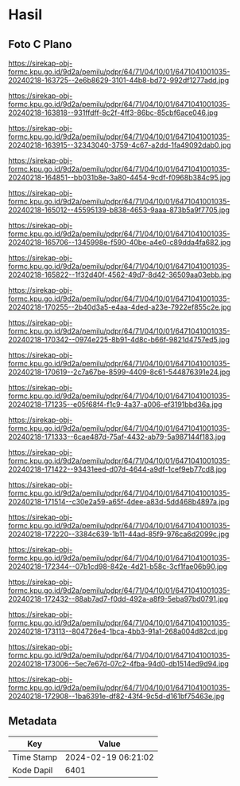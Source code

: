 # Hasil

## Foto C Plano

https://sirekap-obj-formc.kpu.go.id/9d2a/pemilu/pdpr/64/71/04/10/01/6471041001035-20240218-163725--2e6b8629-3101-44b8-bd72-992df1277add.jpg

https://sirekap-obj-formc.kpu.go.id/9d2a/pemilu/pdpr/64/71/04/10/01/6471041001035-20240218-163818--931ffdff-8c2f-4ff3-86bc-85cbf6ace046.jpg

https://sirekap-obj-formc.kpu.go.id/9d2a/pemilu/pdpr/64/71/04/10/01/6471041001035-20240218-163915--32343040-3759-4c67-a2dd-1fa49092dab0.jpg

https://sirekap-obj-formc.kpu.go.id/9d2a/pemilu/pdpr/64/71/04/10/01/6471041001035-20240218-164851--bb031b8e-3a80-4454-9cdf-f0968b384c95.jpg

https://sirekap-obj-formc.kpu.go.id/9d2a/pemilu/pdpr/64/71/04/10/01/6471041001035-20240218-165012--45595139-b838-4653-9aaa-873b5a9f7705.jpg

https://sirekap-obj-formc.kpu.go.id/9d2a/pemilu/pdpr/64/71/04/10/01/6471041001035-20240218-165706--1345998e-f590-40be-a4e0-c89dda4fa682.jpg

https://sirekap-obj-formc.kpu.go.id/9d2a/pemilu/pdpr/64/71/04/10/01/6471041001035-20240218-165822--1f32d40f-4562-49d7-8d42-36509aa03ebb.jpg

https://sirekap-obj-formc.kpu.go.id/9d2a/pemilu/pdpr/64/71/04/10/01/6471041001035-20240218-170255--2b40d3a5-e4aa-4ded-a23e-7922ef855c2e.jpg

https://sirekap-obj-formc.kpu.go.id/9d2a/pemilu/pdpr/64/71/04/10/01/6471041001035-20240218-170342--0974e225-8b91-4d8c-b66f-9821d4757ed5.jpg

https://sirekap-obj-formc.kpu.go.id/9d2a/pemilu/pdpr/64/71/04/10/01/6471041001035-20240218-170619--2c7a67be-8599-4409-8c61-544876391e24.jpg

https://sirekap-obj-formc.kpu.go.id/9d2a/pemilu/pdpr/64/71/04/10/01/6471041001035-20240218-171235--e05f68f4-f1c9-4a37-a006-ef3191bbd36a.jpg

https://sirekap-obj-formc.kpu.go.id/9d2a/pemilu/pdpr/64/71/04/10/01/6471041001035-20240218-171333--6cae487d-75af-4432-ab79-5a987144f183.jpg

https://sirekap-obj-formc.kpu.go.id/9d2a/pemilu/pdpr/64/71/04/10/01/6471041001035-20240218-171422--93431eed-d07d-4644-a9df-1cef9eb77cd8.jpg

https://sirekap-obj-formc.kpu.go.id/9d2a/pemilu/pdpr/64/71/04/10/01/6471041001035-20240218-171514--c30e2a59-a65f-4dee-a83d-5dd468b4897a.jpg

https://sirekap-obj-formc.kpu.go.id/9d2a/pemilu/pdpr/64/71/04/10/01/6471041001035-20240218-172220--3384c639-1b11-44ad-85f9-976ca6d2099c.jpg

https://sirekap-obj-formc.kpu.go.id/9d2a/pemilu/pdpr/64/71/04/10/01/6471041001035-20240218-172344--07b1cd98-842e-4d21-b58c-3cf1fae06b90.jpg

https://sirekap-obj-formc.kpu.go.id/9d2a/pemilu/pdpr/64/71/04/10/01/6471041001035-20240218-172432--88ab7ad7-f0dd-492a-a8f9-5eba97bd0791.jpg

https://sirekap-obj-formc.kpu.go.id/9d2a/pemilu/pdpr/64/71/04/10/01/6471041001035-20240218-173113--804726e4-1bca-4bb3-91a1-268a004d82cd.jpg

https://sirekap-obj-formc.kpu.go.id/9d2a/pemilu/pdpr/64/71/04/10/01/6471041001035-20240218-173006--5ec7e67d-07c2-4fba-94d0-db1514ed9d94.jpg

https://sirekap-obj-formc.kpu.go.id/9d2a/pemilu/pdpr/64/71/04/10/01/6471041001035-20240218-172908--1ba6391e-df82-43f4-9c5d-d161bf75463e.jpg


## Metadata

| Key        | Value               |
| ---------- | ------------------- |
| Time Stamp | 2024-02-19 06:21:02 |
| Kode Dapil | 6401                |



